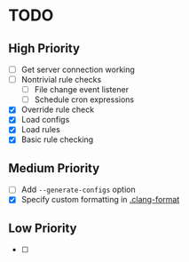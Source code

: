 # TODO
## High Priority
- [ ] Get server connection working
- [ ] Nontrivial rule checks
    - [ ] File change event listener
    - [ ] Schedule cron expressions
- [x] Override rule check
- [x] Load configs
- [x] Load rules
- [x] Basic rule checking

## Medium Priority
- [ ] Add `--generate-configs` option
- [x] Specify custom formatting in [.clang-format](.clang-format)

## Low Priority
- [ ]
